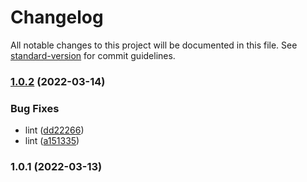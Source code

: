 # Changelog

All notable changes to this project will be documented in this file. See [standard-version](https://github.com/conventional-changelog/standard-version) for commit guidelines.

### [1.0.2](https://github.com/Gomah/graphql-ethereum-address/compare/v1.0.1...v1.0.2) (2022-03-14)


### Bug Fixes

* lint ([dd22266](https://github.com/Gomah/graphql-ethereum-address/commit/dd22266631177f721386193ba6a10135c022d2a3))
* lint ([a151335](https://github.com/Gomah/graphql-ethereum-address/commit/a151335d5b8893a55d26057f56d8ab1707f30ce3))

### 1.0.1 (2022-03-13)
